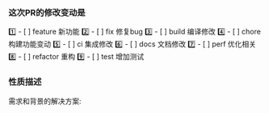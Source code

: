 ### 这次PR的修改变动是
  1️⃣ - [ ] feature 新功能
  2️⃣ - [ ] fix 修复bug
  3️⃣ - [ ] build 编译修改
  4️⃣ - [ ] chore 构建功能变动
  5️⃣ - [ ] ci 集成修改
  6️⃣ - [ ] docs 文档修改
  7️⃣ - [ ] perf 优化相关
  8️⃣ - [ ] refactor 重构
  9️⃣ - [ ] test 增加测试


### 性质描述 
  需求和背景的解决方案:
